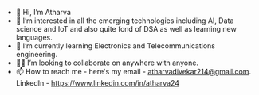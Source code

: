 - 👋 Hi, I’m Atharva 
- 👀 I’m interested in all the emerging technologies including AI, Data science and IoT and also quite fond of DSA as well as learning new languages. 
- 🌱 I’m currently learning Electronics and Telecommunications engineering. 
- 🤞🏻 I’m looking to collaborate on anywhere with anyone.
- 📫 How to reach me - here's my email - atharvadivekar214@gmail.com. 
                       LinkedIn - https://www.linkedin.com/in/atharva24
<!---
Ath29/Ath29 is a ✨ special ✨ repository because its `README.md` (this file) appears on your GitHub profile.
You can click the Preview link to take a look at your changes.
--->
